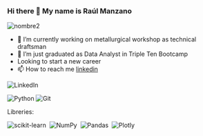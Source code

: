 ### Hi there 👋 My name is Raúl Manzano

![nombre2](https://github.com/RaulManzano1981/RaulManzano1981/assets/120333011/f34057f6-7c28-4a48-87f6-ad5b15e3dc90)




- 🔭 I’m currently working on metallurgical workshop as technical draftsman
- 🌱 I’m just graduated as Data Analyst in Triple Ten Bootcamp
- Looking to start a new career
- 📫 How to reach me [linkedin](https://www.linkedin.com/in/raul-guillermo-manzano-rodriguez/)

![LinkedIn](https://img.shields.io/badge/LinkedIn-0077B5?style=for-the-badge&logo=linkedin&logoColor=white)

![Python](https://img.shields.io/badge/python-3670A0?style=for-the-badge&logo=python&logoColor=ffdd54)
![Git](https://img.shields.io/badge/git-%23F05033.svg?style=for-the-badge&logo=git&logoColor=black)

Libreries:

![scikit-learn](https://img.shields.io/badge/scikit--learn-%23F7931E.svg?style=for-the-badge&logo=scikit-learn&logoColor=white)&nbsp;
![NumPy](https://img.shields.io/badge/numpy-%23013243.svg?style=for-the-badge&logo=numpy&logoColor=white)&nbsp;
![Pandas](https://img.shields.io/badge/pandas-%23150458.svg?style=for-the-badge&logo=pandas&logoColor=white)&nbsp;
![Plotly](https://img.shields.io/badge/Plotly-%233F4F75.svg?style=for-the-badge&logo=plotly&logoColor=white)
